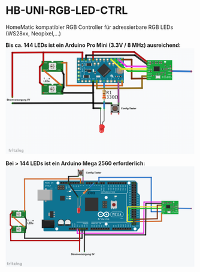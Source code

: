 # HB-UNI-RGB-LED-CTRL
HomeMatic kompatibler RGB Controller für adressierbare RGB LEDs (WS28xx, Neopixel,...)


**Bis ca. 144 LEDs ist ein Arduino Pro Mini (3.3V / 8 MHz) ausreichend:**
![wiring_ProMini](Images/wiring_ProMini.png)

**Bei > 144 LEDs ist ein Arduino Mega 2560 erforderlich:**
![wiring_2560](Images/wiring_2560.png)
